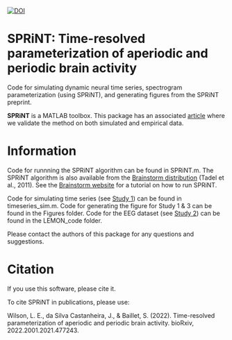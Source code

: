 [![DOI](https://zenodo.org/badge/449755672.svg)](https://zenodo.org/badge/latestdoi/449755672)

# SPRiNT: Time-resolved parameterization of aperiodic and periodic brain activity  

Code for simulating dynamic neural time series, spectrogram parameterization (using SPRiNT), and generating figures from the SPRiNT preprint.

**SPRiNT** is a MATLAB toolbox. This package has an associated [article](https://www.biorxiv.org/content/10.1101/2022.01.21.477243v1.abstract) where we validate the method on both simulated and empirical data.

# Information

Code for runnning the SPRiNT algorithm can be found in SPRiNT.m. The SPRiNT algorithm is also available from the [Brainstorm distribution](https://neuroimage.usc.edu/brainstorm/Introduction) (Tadel et al., 2011). See the [Brainstorm website](https://neuroimage.usc.edu/brainstorm/Tutorials/SPRiNT?highlight=%28SPRiNT%29) for a tutorial on how to run SPRiNT.

Code for simulating time series (see [Study 1](https://osf.io/c3gn4/)) can be found in timeseries_sim.m. Code for generating the figure for Study 1 & 3 can be found in the Figures folder. Code for the EEG dataset (see [Study 2](https://www.nature.com/articles/sdata2018308)) can be found in the LEMON_code folder.

Please contact the authors of this package for any questions and suggestions.

# Citation

If you use this software, please cite it.

To cite SPRiNT in publications, please use:

Wilson, L. E., da Silva Castanheira, J., & Baillet, S. (2022). Time-resolved parameterization of aperiodic and periodic brain activity. bioRxiv, 2022.2001.2021.477243. 
